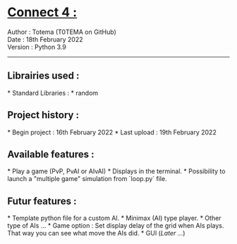 <u><h1> Connect 4 :</h1></u>
Author : Totema (T0TEMA on GitHub)  
Date : 18th February 2022  
Version : Python 3.9

***

<h2>Librairies used :</h2>
* Standard Libraries :
  * random
  
<h2>Project history :</h2>
* Begin project : 16th February 2022
* Last upload   : 19th February 2022

<h2>Available features :</h2>
* Play a game (PvP, PvAI or AIvAI)
  * Displays in the terminal. 
* Possibility to launch a "multiple game" simulation from `loop.py` file.

<h2>Futur features :</h2>
* Template python file for a custom AI.
* Minimax (AI) type player.
  * Other type of AIs ...
* Game option : Set display delay of the grid when AIs plays. That way you can see what move the AIs did.
* GUI (<i>Later ...</i>)